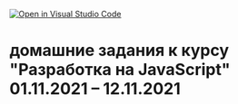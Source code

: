 [![Open in Visual Studio Code](https://classroom.github.com/assets/open-in-vscode-f059dc9a6f8d3a56e377f745f24479a46679e63a5d9fe6f495e02850cd0d8118.svg)](https://classroom.github.com/online_ide?assignment_repo_id=6206733&assignment_repo_type=AssignmentRepo)

# домашние задания к курсу "Разработка на JavaScript" 01.11.2021 – 12.11.2021
